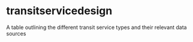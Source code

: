 # transitservicedesign
A table outlining the different transit service types and their relevant data sources
